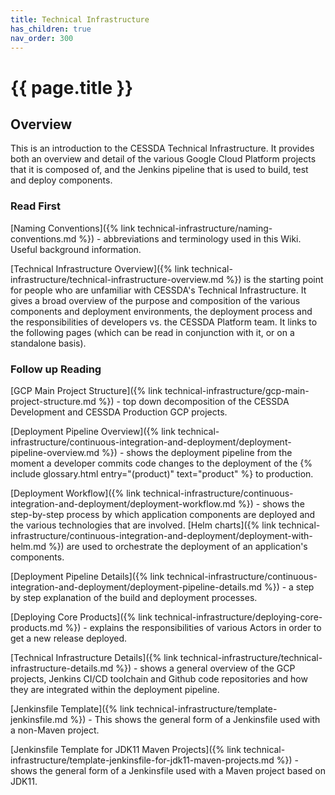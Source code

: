 ```yaml
---
title: Technical Infrastructure
has_children: true
nav_order: 300
---
```


# {{ page.title }}

## Overview

This is an introduction to the CESSDA Technical Infrastructure.
It provides both an overview and detail of the various Google Cloud Platform projects that it is composed of,
and the Jenkins pipeline that is used to build, test and deploy components.

### Read First

[Naming Conventions]({% link technical-infrastructure/naming-conventions.md %}) - abbreviations and terminology used in this Wiki.
Useful background information.

[Technical Infrastructure Overview]({% link technical-infrastructure/technical-infrastructure-overview.md %})
is the starting point for people who are unfamiliar with CESSDA's Technical Infrastructure.
It gives a broad overview of the purpose and composition of the various components and deployment environments,
the deployment process and the responsibilities of developers vs. the CESSDA Platform team.
It links to the following pages (which can be read in conjunction with it, or on a standalone basis).

### Follow up Reading

[GCP Main Project Structure]({% link technical-infrastructure/gcp-main-project-structure.md %}) - top down
decomposition of the CESSDA Development and CESSDA Production GCP projects.

[Deployment Pipeline Overview]({% link technical-infrastructure/continuous-integration-and-deployment/deployment-pipeline-overview.md %}) -
shows the deployment pipeline from the moment a developer commits code changes to the deployment of the
{% include glossary.html entry="(product)" text="product" %} to production.

[Deployment Workflow]({% link technical-infrastructure/continuous-integration-and-deployment/deployment-workflow.md %}) -
shows the step-by-step process by which application components are deployed and the various technologies that are involved.
[Helm charts]({% link technical-infrastructure/continuous-integration-and-deployment/deployment-with-helm.md %})
are used to orchestrate the deployment of an application's components.

[Deployment Pipeline Details]({% link technical-infrastructure/continuous-integration-and-deployment/deployment-pipeline-details.md %}) -
a step by step explanation of the build and deployment processes.

[Deploying Core Products]({% link technical-infrastructure/deploying-core-products.md %}) - explains the responsibilities of various
Actors in order to get a new release deployed.

[Technical Infrastructure Details]({% link technical-infrastructure/technical-infrastructure-details.md %}) - shows a general overview
of the GCP projects, Jenkins CI/CD toolchain and Github code repositories and how they are
integrated within the deployment pipeline.

[Jenkinsfile Template]({% link technical-infrastructure/template-jenkinsfile.md %}) - This shows the general form of a Jenkinsfile used
with a non-Maven project.

[Jenkinsfile Template for JDK11 Maven Projects]({% link technical-infrastructure/template-jenkinsfile-for-jdk11-maven-projects.md %}) -
shows the general form of a Jenkinsfile used with a Maven project based on JDK11.
